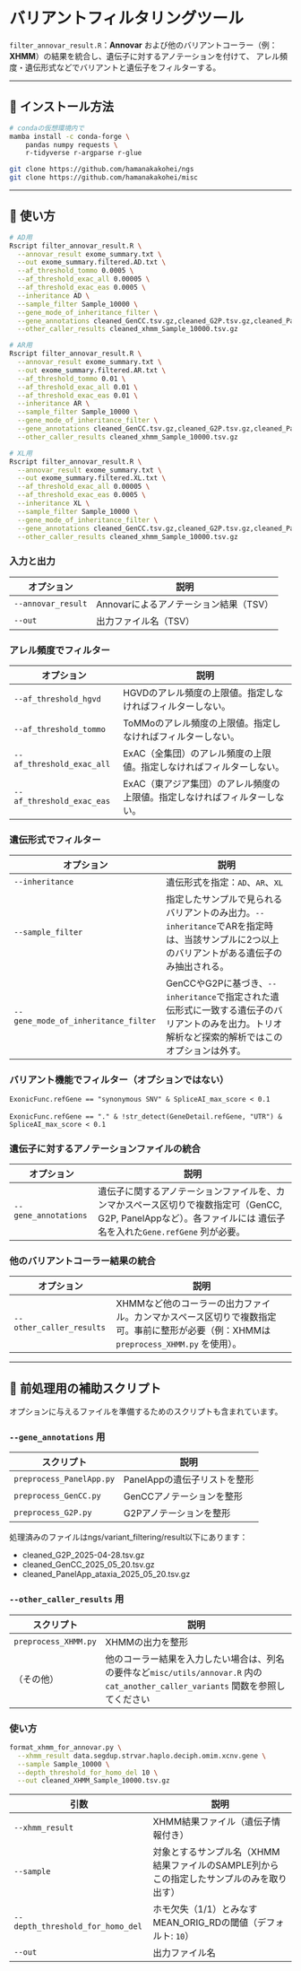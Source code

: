 # バリアントフィルタリングツール

`filter_annovar_result.R`：**Annovar** および他のバリアントコーラー（例：**XHMM**）の結果を統合し、遺伝子に対するアノテーションを付けて、
アレル頻度・遺伝形式などでバリアントと遺伝子をフィルターする。

---

## 🔧 インストール方法

```bash
# condaの仮想環境内で
mamba install -c conda-forge \
    pandas numpy requests \
    r-tidyverse r-argparse r-glue

git clone https://github.com/hamanakakohei/ngs
git clone https://github.com/hamanakakohei/misc
```

---

## 🔧 使い方

```bash
# AD用
Rscript filter_annovar_result.R \
  --annovar_result exome_summary.txt \
  --out exome_summary.filtered.AD.txt \
  --af_threshold_tommo 0.0005 \
  --af_threshold_exac_all 0.00005 \
  --af_threshold_exac_eas 0.0005 \
  --inheritance AD \
  --sample_filter Sample_10000 \
  --gene_mode_of_inheritance_filter \
  --gene_annotations cleaned_GenCC.tsv.gz,cleaned_G2P.tsv.gz,cleaned_PanelApp.tsv.gz \
  --other_caller_results cleaned_xhmm_Sample_10000.tsv.gz

# AR用
Rscript filter_annovar_result.R \
  --annovar_result exome_summary.txt \
  --out exome_summary.filtered.AR.txt \
  --af_threshold_tommo 0.01 \
  --af_threshold_exac_all 0.01 \
  --af_threshold_exac_eas 0.01 \
  --inheritance AR \
  --sample_filter Sample_10000 \
  --gene_mode_of_inheritance_filter \
  --gene_annotations cleaned_GenCC.tsv.gz,cleaned_G2P.tsv.gz,cleaned_PanelApp.tsv.gz \
  --other_caller_results cleaned_xhmm_Sample_10000.tsv.gz

# XL用
Rscript filter_annovar_result.R \
  --annovar_result exome_summary.txt \
  --out exome_summary.filtered.XL.txt \
  --af_threshold_exac_all 0.00005 \
  --af_threshold_exac_eas 0.0005 \
  --inheritance XL \
  --sample_filter Sample_10000 \
  --gene_mode_of_inheritance_filter \
  --gene_annotations cleaned_GenCC.tsv.gz,cleaned_G2P.tsv.gz,cleaned_PanelApp.tsv.gz \
  --other_caller_results cleaned_xhmm_Sample_10000.tsv.gz
```

### 入力と出力

| オプション | 説明 |
|------------|------|
| `--annovar_result` | Annovarによるアノテーション結果（TSV） |
| `--out` | 出力ファイル名（TSV） |

### アレル頻度でフィルター

| オプション | 説明 |
|------------|------|
| `--af_threshold_hgvd` | HGVDのアレル頻度の上限値。指定しなければフィルターしない。 |
| `--af_threshold_tommo` | ToMMoのアレル頻度の上限値。指定しなければフィルターしない。 |
| `--af_threshold_exac_all` | ExAC（全集団）のアレル頻度の上限値。指定しなければフィルターしない。 |
| `--af_threshold_exac_eas` | ExAC（東アジア集団）のアレル頻度の上限値。指定しなければフィルターしない。 |

### 遺伝形式でフィルター

| オプション | 説明 |
|------------|------|
| `--inheritance` | 遺伝形式を指定：`AD`、`AR`、`XL` |
| `--sample_filter` | 指定したサンプルで見られるバリアントのみ出力。`--inheritance`でARを指定時は、当該サンプルに2つ以上のバリアントがある遺伝子のみ抽出される。|
| `--gene_mode_of_inheritance_filter` | GenCCやG2Pに基づき、`--inheritance`で指定された遺伝形式に一致する遺伝子のバリアントのみを出力。トリオ解析など探索的解析ではこのオプションは外す。 |

### バリアント機能でフィルター（オプションではない）

`ExonicFunc.refGene == "synonymous SNV" & SpliceAI_max_score < 0.1`

`ExonicFunc.refGene == "." & !str_detect(GeneDetail.refGene, "UTR") &　SpliceAI_max_score < 0.1`

### 遺伝子に対するアノテーションファイルの統合

| オプション | 説明 |
|------------|------|
| `--gene_annotations` | 遺伝子に関するアノテーションファイルを、カンマかスペース区切りで複数指定可（GenCC, G2P, PanelAppなど）。各ファイルには 遺伝子名を入れた`Gene.refGene` 列が必要。 |

### 他のバリアントコーラー結果の統合

| オプション | 説明 |
|------------|------|
| `--other_caller_results` | XHMMなど他のコーラーの出力ファイル。カンマかスペース区切りで複数指定可。事前に整形が必要（例：XHMMは `preprocess_XHMM.py` を使用）。 |

---

## 🔨 前処理用の補助スクリプト

オプションに与えるファイルを準備するためのスクリプトも含まれています。

### `--gene_annotations` 用

| スクリプト | 説明 |
|------------|------|
| `preprocess_PanelApp.py` | PanelAppの遺伝子リストを整形 |
| `preprocess_GenCC.py` | GenCCアノテーションを整形 |
| `preprocess_G2P.py` | G2Pアノテーションを整形 |

処理済みのファイルはngs/variant_filtering/result以下にあります：
- cleaned_G2P_2025-04-28.tsv.gz
- cleaned_GenCC_2025_05_20.tsv.gz
- cleaned_PanelApp_ataxia_2025_05_20.tsv.gz

### `--other_caller_results` 用

| スクリプト | 説明 |
|------------|------|
| `preprocess_XHMM.py` | XHMMの出力を整形 |
| （その他） | 他のコーラー結果を入力したい場合は、列名の要件など`misc/utils/annovar.R` 内の`cat_another_caller_variants` 関数を参照してください |

### 使い方

```bash
format_xhmm_for_annovar.py \
  --xhmm_result data.segdup.strvar.haplo.deciph.omim.xcnv.gene \
  --sample Sample_10000 \
  --depth_threshold_for_homo_del 10 \
  --out cleaned_XHMM_Sample_10000.tsv.gz
```

| 引数 | 説明 |
|------|------|
| `--xhmm_result` | XHMM結果ファイル（遺伝子情報付き） |
| `--sample` | 対象とするサンプル名（XHMM結果ファイルのSAMPLE列からこの指定したサンプルのみを取り出す） |
| `--depth_threshold_for_homo_del` | ホモ欠失（1/1）とみなすMEAN_ORIG_RDの閾値（デフォルト: `10`） |
| `--out` | 出力ファイル名 |
